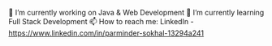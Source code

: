 🔭 I’m currently working on Java & Web Development
🌱 I’m currently learning Full Stack Development
📫 How to reach me: LinkedIn - https://www.linkedin.com/in/parminder-sokhal-13294a241
